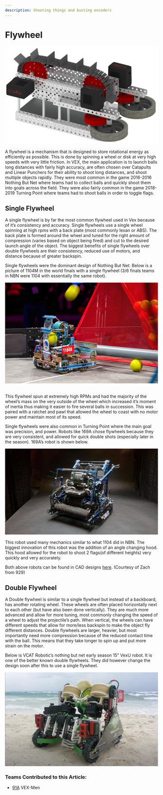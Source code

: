 ```yaml
---
description: Shooting things and busting encoders
---
```


# Flywheel

![General 2-Wheel Flywheel Design, Courtesy of VEX KB](../../.gitbook/assets/image%20%2845%29.png)

A flywheel is a mechanism that is designed to store rotational energy as efficiently as possible. This is done by spinning a wheel or disk at very high speeds with very little friction. In VEX, the main application is to launch balls long distances with fairly high accuracy, are often chosen over Catapults and Linear Punchers for their ability to shoot long distances, and shoot multiple objects rapidly. They were most common in the game 2016-2016 Nothing But Net where teams had to collect balls and quickly shoot them into goals across the field. They were also fairly common in the game 2018-2019 Turning Point where teams had to shoot balls in order to toggle flags.

## Single Flywheel

A single flywheel is by far the most common flywheel used in Vex because of it’s consistency and accuracy. Single flywheels use a single wheel spinning at high rpms with a back plate \(most commonly lexan or ABS\). The back plate is formed around the wheel and tuned for the right amount of compression \(varies based on object being fired\) and cut to the desired launch angle of the object. The biggest benefits of single flywheels over double flywheels are their consistency, reduced use of motors, and distance because of greater backspin.

  
Single flywheels were the dominant design of Nothing But Net. Below is a picture of 1104M in the world finals with a single flywheel \(3/6 finals teams in NBN were 1104 with essentially the same robot\).

![1104M in Nothing But Net](../../.gitbook/assets/image%20%2844%29.png)

[  
](https://photos.google.com/share/AF1QipNNjcP0x0m8bZmBkSu5inbOiscVHZwB8Fp6W825U3eTzoIW0_acUYFtxjSFceFQ4w/photo/AF1QipNV5kItJyJIBCltrm17i8POyO5yCpN8sWXEORM2?key=UjBoUlJTVjR3djlObzFjQlRzREdSd2dYeHlYdnRn)This flywheel spun at extremely high RPMs and had the majority of the wheel’s mass on the very outside of the wheel which increased it’s moment of inertia thus making it easier to fire several balls in succession. This was paired with a ratchet and pawl that allowed the wheel to coast with no motor power and maintain most of its speed.

  
Single flywheels were also common in Turning Point where the main goal was precision, and power. Robots like 169A chose flywheels because they are very consistent, and allowed for quick double shots \(especially later in the season\). 169A’s robot is shown below.

![Team 169A Turning Point](../../.gitbook/assets/image%20%2843%29.png)

  
This robot used many mechanics similar to what 1104 did in NBN. The biggest innovation of this robot was the addition of an angle changing hood. This hood allowed for the robot to shoot 2 flags\(of different heights\) very quickly and very accurately.

  
Both above robots can be found in CAD designs [here](https://drive.google.com/drive/folders/1ZnRL8jq9E2jQJKYvb96y2rm86BvNj6sA). \(Courtesy of Zach from 929\)

## Double Flywheel

A Double flywheel is similar to a single flywheel but instead of a backboard, has another rotating wheel. These wheels are often placed horizontally next to each other \(but have also been done vertically\). They are much more advanced and allow for more tuning, most commonly changing the speed of a wheel to adjust the projectile’s path. When vertical, the wheels can have different speeds that allow for more/less backspin to make the object fly different distances. Double flywheels are larger, heavier, but most importantly need more compression because of the reduced contact time with the ball. This means that they take longer to spin up and put more strain on the motor. 

Below is VCAT Robotic’s nothing but net early season 15” VexU robot. It is one of the better known double flywheels. They did however change the design soon after this to use a single flywheel.

![VCAT Early Season Nothing But Net 15&quot; Robot](../../.gitbook/assets/image%20%2847%29.png)

### Teams Contributed to this Article:

* [91A](https://www.vexmen.com/about/) VEX-Men



